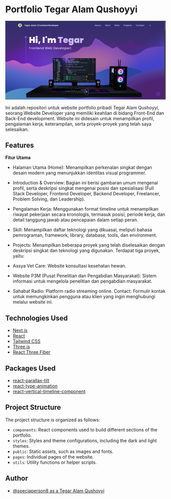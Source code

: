 # Portfolio Tegar Alam Qushoyyi

![Portfolio Screenshot](/public/assets/readme_assets/ss.png)

Ini adalah repositori untuk website portfolio pribadi Tegar Alam Qushoyyi, seorang Website Developer yang memiliki keahlian di bidang Front-End dan Back-End development. Website ini didesain untuk menampilkan profil, pengalaman kerja, keterampilan, serta proyek-proyek yang telah saya selesaikan.

## Features

**Fitur Utama**
- Halaman Utama (Home): Menampilkan perkenalan singkat dengan desain modern yang menunjukkan identitas visual programmer.

- Introduction & Overview: Bagian ini berisi gambaran umum mengenai profil, serta deskripsi singkat mengenai posisi dan   spesialisasi (Full Stack Developer, Frontend Developer, Backend Developer, Freelancer, Problem Solving, dan Leadership).

- Pengalaman Kerja: Menggunakan format timeline untuk menampilkan riwayat pekerjaan secara kronologis, termasuk posisi, periode kerja, dan detail tanggung jawab atau pencapaian dalam setiap peran.

- Skill: Menampilkan daftar teknologi yang dikuasai, meliputi bahasa pemrograman, framework, library, database, tools, dan environment.

- Projects: Menampilkan beberapa proyek yang telah diselesaikan dengan deskripsi singkat dan teknologi yang digunakan. Terdapat tiga proyek, yaitu:

- Assya Vet Care: Website konsultasi kesehatan hewan.
- Website P3M (Pusat Penelitian dan Pengabdian Masyarakat): Sistem informasi untuk mengelola penelitian dan pengabdian masyarakat.
 - Sahabat Radio: Platform radio streaming online.
Contact: Formulir kontak untuk memungkinkan pengguna atau klien yang ingin menghubungi melalui website ini.



## Technologies Used

-   [Next.js](https://nextjs.org)
-   [React](https://reactjs.dev)
-   [Tailwind CSS](https://tailwindcss.com)
-   [Three.js](https://threejs.org)
-   [React Three Fiber](https://github.com/pmndrs/react-three-fiber)

## Packages Used

-   [react-parallax-tilt](https://www.npmjs.com/package/react-parallax-tilt)
-   [react-type-animation](https://www.npmjs.com/package/react-type-animation)
-   [react-vertical-timeline-component](https://www.npmjs.com/package/react-vertical-timeline-component)

## Project Structure

The project structure is organized as follows:

-   `components`: React components used to build different sections of the portfolio.
-   `styles`: Styles and theme configurations, including the dark and light themes.
-   `public`: Static assets, such as images and fonts.
-   `pages`: Individual pages of the website.
-   `utils`: Utility functions or helper scripts.

## Author

-   [@speciaperson8 as a Tegar Alam Qushoyyi](https://github.com/specialperson8/)
